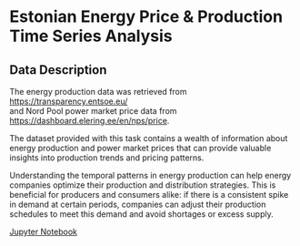 # Estonian Energy Price & Production Time Series Analysis

## Data Description

The energy production data was retrieved from https://transparency.entsoe.eu/ <br> 
and Nord Pool power market price data from https://dashboard.elering.ee/en/nps/price.

The dataset provided with this task contains a wealth of information about energy production and power market prices that can provide valuable insights into production trends and pricing patterns. 

Understanding the temporal patterns in energy production can help energy companies optimize their production and distribution strategies. This is beneficial for producers and consumers alike: if there is a consistent spike in demand at certain periods, companies can adjust their production schedules to meet this demand and avoid shortages or excess supply.

[Jupyter Notebook](https://colab.research.google.com/drive/1Kz4-xodS5JKitxi5k2C0OFYh5vwj16Po?usp=sharing)
